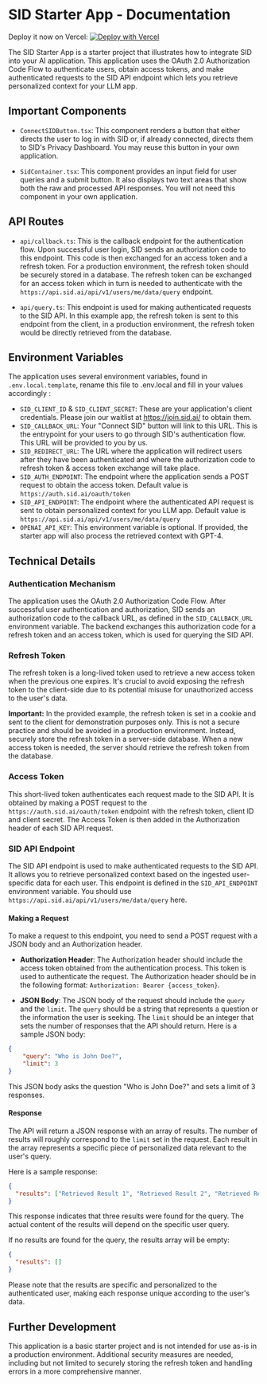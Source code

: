 # SID Starter App - Documentation

Deploy it now on Vercel: 
[![Deploy with Vercel](https://vercel.com/button)](https://vercel.com/new/clone?repository-url=https%3A%2F%2Fgithub.com%2Fsidhq%2FSID%2Ftree%2Fmain%2Fexamples%2Fsid-starter&env=SID_CALLBACK_URL,SID_CLIENT_ID,SID_CLIENT_SECRET,SID_REDIRECT_URL,SID_AUTH_ENDPOINT,SID_API_ENDPOINT,OPENAI_API_KEY&envDescription=We%20walk%20you%20through%20integrating%20SID%20in%20your%20LLM%20app%2C%20apply%20on%20our%20waitlist%20here%3A%20https%3A%2F%2Fjoin.sid.ai%2F&envLink=https%3A%2F%2Fgithub.com%2Fsidhq%2FSID%2Fblob%2Fmain%2Fexamples%2Fsid-starter%2FREADME.md&project-name=sid-starter&repository-name=sid-starter&demo-title=SID%20Starter%20App&demo-description=A%20simple%20app%20to%20showcase%20how%20SID%20works.&demo-url=https%3A%2F%2Fsid-starter.demo.sid.ai%2F)

The SID Starter App is a starter project that illustrates how to integrate SID into your AI application. This application uses the OAuth 2.0 Authorization Code Flow to authenticate users, obtain access tokens, and make authenticated requests to the SID API endpoint which lets you retrieve personalized context for your LLM app.

## Important Components

- `ConnectSIDButton.tsx`: This component renders a button that either directs the user to log in with SID or, if already connected, directs them to SID's Privacy Dashboard. You may reuse this button in your own application.

- `SidContainer.tsx`: This component provides an input field for user queries and a submit button. It also displays two text areas that show both the raw and processed API responses. You will not need this component in your own application.

## API Routes

- `api/callback.ts`: This is the callback endpoint for the authentication flow. Upon successful user login, SID sends an authorization code to this endpoint. This code is then exchanged for an access token and a refresh token. For a production environment, the refresh token should be securely stored in a database. The refresh token can be exchanged for an access token which in turn is needed to authenticate with the `https://api.sid.ai/api/v1/users/me/data/query` endpoint.

- `api/query.ts`: This endpoint is used for making authenticated requests to the SID API. In this example app, the refresh token is sent to this endpoint from the client, in a production environment, the refresh token would be directly retrieved from the database.

## Environment Variables

The application uses several environment variables, found in `.env.local.template`, rename this file to .env.local and fill in your values accordingly :

- `SID_CLIENT_ID` & `SID_CLIENT_SECRET`: These are your application's client credentials. Please join our waitlist at https://join.sid.ai/ to obtain them.
- `SID_CALLBACK_URL`: Your "Connect SID" button will link to this URL. This is the entrypoint for your users to go through SID's authentication flow. This URL will be provided to you by us.
- `SID_REDIRECT_URL`: The URL where the application will redirect users after they have been authenticated and where the authorization code to refresh token & access token exchange will take place. 
- `SID_AUTH_ENDPOINT`: The endpoint where the application sends a POST request to obtain the access token. Default value is `https://auth.sid.ai/oauth/token`
- `SID_API_ENDPOINT`: The endpoint where the authenticated API request is sent to obtain personalized context for you LLM app. Default value is `https://api.sid.ai/api/v1/users/me/data/query`
- `OPENAI_API_KEY`: This environment variable is optional. If provided, the starter app will also process the retrieved context with GPT-4.

## Technical Details

### Authentication Mechanism

The application uses the OAuth 2.0 Authorization Code Flow. After successful user authentication and authorization, SID sends an authorization code to the callback URL, as defined in the `SID_CALLBACK_URL` environment variable. The backend exchanges this authorization code for a refresh token and an access token, which is used for querying the SID API.

### Refresh Token

The refresh token is a long-lived token used to retrieve a new access token when the previous one expires. It's crucial to avoid exposing the refresh token to the client-side due to its potential misuse for unauthorized access to the user's data.

**Important:** In the provided example, the refresh token is set in a cookie and sent to the client for demonstration purposes only. This is not a secure practice and should be avoided in a production environment. Instead, securely store the refresh token in a server-side database. When a new access token is needed, the server should retrieve the refresh token from the database.

### Access Token

This short-lived token authenticates each request made to the SID API. It is obtained by making a POST request to the  `https://auth.sid.ai/oauth/token` endpoint with the refresh token, client ID and client secret. The Access Token is then added in the Authorization header of each SID API request.

### SID API Endpoint

The SID API endpoint is used to make authenticated requests to the SID API. It allows you to retrieve personalized context based on the ingested user-specific data for each user. This endpoint is defined in the `SID_API_ENDPOINT` environment variable. You should use `https://api.sid.ai/api/v1/users/me/data/query` here.

#### Making a Request

To make a request to this endpoint, you need to send a POST request with a JSON body and an Authorization header.

- **Authorization Header**: The Authorization header should include the access token obtained from the authentication process. This token is used to authenticate the request. The Authorization header should be in the following format: `Authorization: Bearer {access_token}`.

- **JSON Body**: The JSON body of the request should include the `query` and the `limit`. The `query` should be a string that represents a question or the information the user is seeking. The `limit` should be an integer that sets the number of responses that the API should return. Here is a sample JSON body:

```json
{
    "query": "Who is John Doe?",
    "limit": 3
}
```

This JSON body asks the question "Who is John Doe?" and sets a limit of 3 responses.

#### Response

The API will return a JSON response with an array of results. The number of results will roughly correspond to the `limit` set in the request. Each result in the array represents a specific piece of personalized data relevant to the user's query.

Here is a sample response:

```json
{
  "results": ["Retrieved Result 1", "Retrieved Result 2", "Retrieved Result 3"]
}
```
This response indicates that three results were found for the query. The actual content of the results will depend on the specific user query.

If no results are found for the query, the results array will be empty:

```json
{
  "results": []
}
```

Please note that the results are specific and personalized to the authenticated user, making each response unique according to the user's data.

## Further Development

This application is a basic starter project and is not intended for use as-is in a production environment. Additional security measures are needed, including but not limited to securely storing the refresh token and handling errors in a more comprehensive manner.
